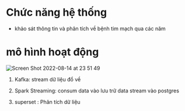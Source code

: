 # Chức năng hệ thống

- khảo sát thông tin và phân tích về bệnh tim mạch qua các năm

# mô hình hoạt động 

![Screen Shot 2022-08-14 at 23 51 49](https://user-images.githubusercontent.com/43698423/184547130-cb7b3782-970e-407b-a1e5-03a6dfa43577.png)

1. Kafka: stream dữ liệu đổ về

2. Spark Streaming: consum data vào lưu trữ data stream vào postgres

3. superset : Phân tích dữ liệu
